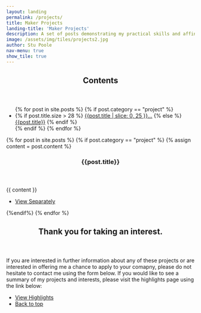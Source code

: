 ```yaml
---
layout: landing
permalink: /projects/
title: Maker Projects
landing-title: 'Maker Projects'
description: A set of posts demonstrating my practical skills and affinity for designing and making.
image: /assets/img/tiles/projects2.jpg
author: Stu Poole
nav-menu: true
show_tile: true
---
```


<section id="one" class="spotlights">
	<div class="inner">
		<header class="major">
			<h2>Contents</h2>
		</header>
        <ul class="actions">
        {% for post in site.posts %}
        {% if post.category == "project" %}
        <li margin-bottom=22>
            {% if post.title.size > 28 %}
        <a class="button scrolly" href="#{{ post.title | replace:' ', '_' }}">{{post.title | slice: 0, 25 }}...</a>
            {% else %}
        <a class="button scrolly" href="#{{ post.title | replace:' ', '_' }}">{{post.title}}</a>
            {% endif %}
        </li>
        {% endif %}
        {% endfor %}
        </ul>
	</div>
</section>

<!-- This code loads all posts and displays them -->
<!-- Two -->
<fullwidth id="two" class="spotlights">
    {% for post in site.posts %}
    {% if post.category == "project" %}
      {% assign content = post.content %}
        <fullwidth id="{{ post.title | replace:' ', '_' }}">
          <div class="content">
              <div class="inner">
              <header class="major" text-align="center" >
                <h3>{{post.title}}</h3>
              </header>
              {{ content }}
              <ul class="actions">
                <li><a class="button special" href="{{ root_url }}{{ post.url }}">View Separately</a></li>
              </ul>
            </div>
          </div>
        </fullwidth>
    {%endif%}
    {% endfor %}
</fullwidth>

<!-- Closing remarks -->
<section id="remarks">
	<div class="inner">
		<header class="major">
			<h2>Thank you for taking an interest.</h2>
		</header>
		<p>If you are interested in further information about any of these projects or are interested in offering me a chance to apply to your comapny, please do not hesitate to contact me using the form below. If you would like to see a summary of my projects and interests, please visit the highlights page using the link below:</p>
		<ul class="actions">
			<li><a href="/highlights/" class="button next"> View Highlights</a></li>
			<li><a href="#banner" class="button scrolly"> Back to top</a></li>
		</ul>
	</div>
</section>
